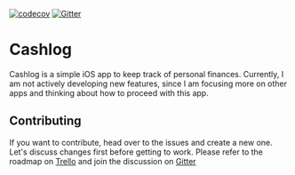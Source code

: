 [![codecov](https://codecov.io/gh/bcye/Cashlog/branch/master/graph/badge.svg)](https://codecov.io/gh/bcye/Cashlog)
[![Gitter](https://badges.gitter.im/cash-log/community.svg)](https://gitter.im/cash-log/community?utm_source=badge&utm_medium=badge&utm_campaign=pr-badge&utm_content=badge)

# Cashlog

Cashlog is a simple iOS app to keep track of personal finances.
Currently, I am not actively developing new features, since I am focusing more on other apps and thinking about how to proceed with this app.

## Contributing

If you want to contribute, head over to the issues and create a new one. Let's discuss changes first before getting to work.
Please refer to the roadmap on [Trello](https://trello.com/b/MjlZKWVD) and join the discussion on [Gitter](https://gitter.im/cash-log/community?utm_source=share-link&utm_medium=link&utm_campaign=share-link)

